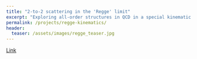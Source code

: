 ```yaml
---
title: "2-to-2 scattering in the 'Regge' limit"
excerpt: "Exploring all-order structures in QCD in a special kinematic limit."
permalink: /projects/regge-kinematics/
header:
  teaser: /assets/images/regge_teaser.jpg
---
```


[Link](https://olivierwitteveen.github.io/assets/pdfs/olivier_dissertation.pdf)